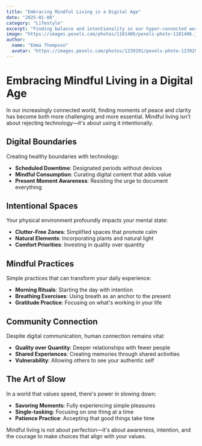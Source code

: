 ```yaml
---
title: "Embracing Mindful Living in a Digital Age"
date: "2025-01-08"
category: "Lifestyle"
excerpt: "Finding balance and intentionality in our hyper-connected world through mindful practices and conscious choices."
image: "https://images.pexels.com/photos/1181406/pexels-photo-1181406.jpeg?auto=compress&cs=tinysrgb&w=1260&h=750&dpr=1"
author:
  name: "Emma Thompson"
  avatar: "https://images.pexels.com/photos/1239291/pexels-photo-1239291.jpeg?auto=compress&cs=tinysrgb&w=150&h=150&dpr=1"
---
```


# Embracing Mindful Living in a Digital Age

In our increasingly connected world, finding moments of peace and clarity has become both more challenging and more essential. Mindful living isn't about rejecting technology—it's about using it intentionally.

## Digital Boundaries

Creating healthy boundaries with technology:

- **Scheduled Downtime**: Designated periods without devices
- **Mindful Consumption**: Curating digital content that adds value
- **Present Moment Awareness**: Resisting the urge to document everything

## Intentional Spaces

Your physical environment profoundly impacts your mental state:

- **Clutter-Free Zones**: Simplified spaces that promote calm
- **Natural Elements**: Incorporating plants and natural light
- **Comfort Priorities**: Investing in quality over quantity

## Mindful Practices

Simple practices that can transform your daily experience:

- **Morning Rituals**: Starting the day with intention
- **Breathing Exercises**: Using breath as an anchor to the present
- **Gratitude Practice**: Focusing on what's working in your life

## Community Connection

Despite digital communication, human connection remains vital:

- **Quality over Quantity**: Deeper relationships with fewer people
- **Shared Experiences**: Creating memories through shared activities
- **Vulnerability**: Allowing others to see your authentic self

## The Art of Slow

In a world that values speed, there's power in slowing down:

- **Savoring Moments**: Fully experiencing simple pleasures
- **Single-tasking**: Focusing on one thing at a time
- **Patience Practice**: Accepting that good things take time

Mindful living is not about perfection—it's about awareness, intention, and the courage to make choices that align with your values.